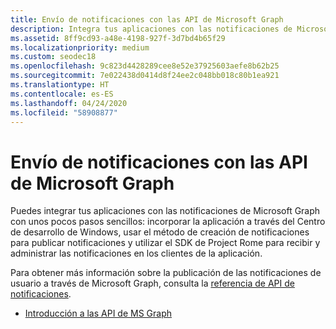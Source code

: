 ```yaml
---
title: Envío de notificaciones con las API de Microsoft Graph
description: Integra tus aplicaciones con las notificaciones de Microsoft Graph con unos pocos pasos sencillos.
ms.assetid: 8ff9cd93-a48e-4198-927f-3d7bd4b65f29
ms.localizationpriority: medium
ms.custom: seodec18
ms.openlocfilehash: 9c823d4428289cee8e52e37925603aefe8b62b25
ms.sourcegitcommit: 7e022438d0414d8f24ee2c048bb018c80b1ea921
ms.translationtype: HT
ms.contentlocale: es-ES
ms.lasthandoff: 04/24/2020
ms.locfileid: "58908877"
---
```

# <a name="sending-notifications-using-microsoft-graph-apis"></a>Envío de notificaciones con las API de Microsoft Graph

Puedes integrar tus aplicaciones con las notificaciones de Microsoft Graph con unos pocos pasos sencillos: incorporar la aplicación a través del Centro de desarrollo de Windows, usar el método de creación de notificaciones para publicar notificaciones y utilizar el SDK de Project Rome para recibir y administrar las notificaciones en los clientes de la aplicación.

Para obtener más información sobre la publicación de las notificaciones de usuario a través de Microsoft Graph, consulta la [referencia de API de notificaciones](https://developer.microsoft.com/graph/docs/api-reference/beta/resources/notifications-api-overview).

* [Introducción a las API de MS Graph](https://developer.microsoft.com/en-us/graph/docs/concepts/notifications-concept-overview)
